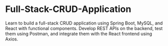 # Full-Stack-CRUD-Application
Learn to build a full-stack CRUD application using Spring Boot, MySQL, and React with functional components. Develop REST APIs on the backend, test them using Postman, and integrate them with the React frontend using Axios.
